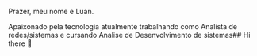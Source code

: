Prazer, meu nome e Luan. 

Apaixonado pela tecnologia atualmente trabalhando como Analista de redes/sistemas e cursando Analise de Desenvolvimento de sistemas## Hi there 👋

<!--
**Luan-DB/Luan-DB** is a ✨ _special_ ✨ repository because its `README.md` (this file) appears on your GitHub profile.

Here are some ideas to get you started:

- 🔭 I’m currently working on ...
- 🌱 I’m currently learning ...
- 👯 I’m looking to collaborate on ...
- 🤔 I’m looking for help with ...
- 💬 Ask me about ...
- 📫 How to reach me: ...
- 😄 Pronouns: ...
- ⚡ Fun fact: ...
-->
